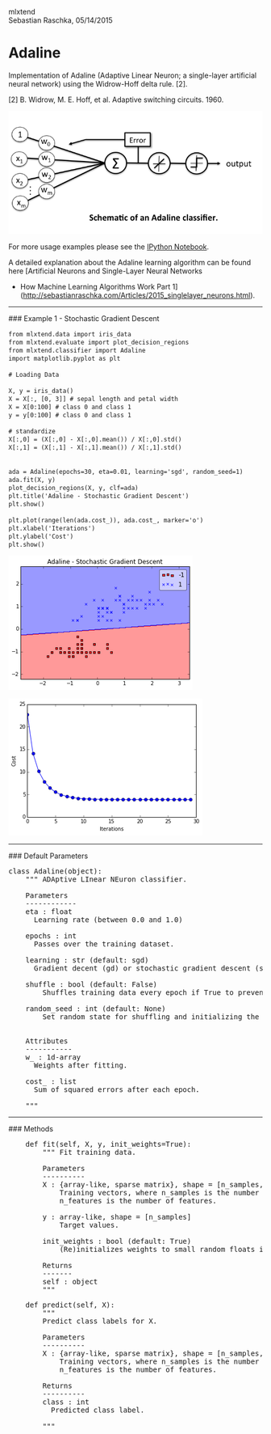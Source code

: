 mlxtend  
Sebastian Raschka, 05/14/2015


# Adaline

Implementation of Adaline (Adaptive Linear Neuron; a single-layer artificial neural network) using the Widrow-Hoff delta rule. [2].

[2] B. Widrow, M. E. Hoff, et al. Adaptive switching circuits. 1960.

![](./img/classifier_adaline_schematic.png)



For more usage examples please see the [IPython Notebook](http://nbviewer.ipython.org/github/rasbt/mlxtend/blob/master/docs/examples/classifier_adaline.ipynb).


A detailed explanation about the Adaline learning algorithm can be found here [Artificial Neurons and Single-Layer Neural Networks
- How Machine Learning Algorithms Work Part 1](http://sebastianraschka.com/Articles/2015_singlelayer_neurons.html).


<hr>
### Example 1 - Stochastic Gradient Descent


	from mlxtend.data import iris_data
	from mlxtend.evaluate import plot_decision_regions
	from mlxtend.classifier import Adaline
	import matplotlib.pyplot as plt

	# Loading Data

	X, y = iris_data()
	X = X[:, [0, 3]] # sepal length and petal width
	X = X[0:100] # class 0 and class 1
	y = y[0:100] # class 0 and class 1

	# standardize
	X[:,0] = (X[:,0] - X[:,0].mean()) / X[:,0].std()
	X[:,1] = (X[:,1] - X[:,1].mean()) / X[:,1].std()


	ada = Adaline(epochs=30, eta=0.01, learning='sgd', random_seed=1)
	ada.fit(X, y)
	plot_decision_regions(X, y, clf=ada)
	plt.title('Adaline - Stochastic Gradient Descent')
	plt.show()

	plt.plot(range(len(ada.cost_)), ada.cost_, marker='o')
	plt.xlabel('Iterations')
	plt.ylabel('Cost')
	plt.show()


![](./img/classifier_adaline_sgd_1.png)

![](./img/classifier_adaline_sgd_2.png)


<hr>
### Default Parameters

<pre>class Adaline(object):
    """ ADAptive LInear NEuron classifier.

    Parameters
    ------------
    eta : float
      Learning rate (between 0.0 and 1.0)

    epochs : int
      Passes over the training dataset.

    learning : str (default: sgd)
      Gradient decent (gd) or stochastic gradient descent (sgd)
      
    shuffle : bool (default: False)
        Shuffles training data every epoch if True to prevent circles.
        
    random_seed : int (default: None)
        Set random state for shuffling and initializing the weights.
    

    Attributes
    -----------
    w_ : 1d-array
      Weights after fitting.

    cost_ : list
      Sum of squared errors after each epoch.

    """</pre>

<hr>
### Methods


<pre>    def fit(self, X, y, init_weights=True):
        """ Fit training data.

        Parameters
        ----------
        X : {array-like, sparse matrix}, shape = [n_samples, n_features]
            Training vectors, where n_samples is the number of samples and
            n_features is the number of features.

        y : array-like, shape = [n_samples]
            Target values.

        init_weights : bool (default: True)
            (Re)initializes weights to small random floats if True.

        Returns
        -------
        self : object
        """</pre>

<pre>    def predict(self, X):
        """
        Predict class labels for X.

        Parameters
        ----------
        X : {array-like, sparse matrix}, shape = [n_samples, n_features]
            Training vectors, where n_samples is the number of samples and
            n_features is the number of features.

        Returns
        ----------
        class : int
          Predicted class label.

        """</pre>

